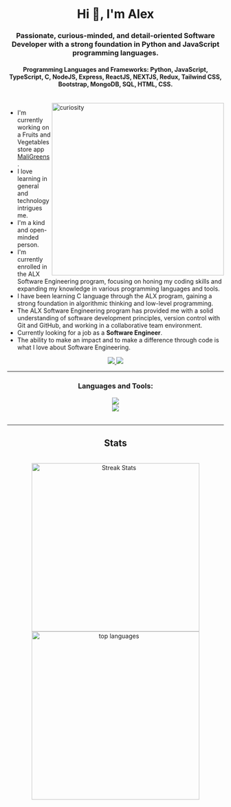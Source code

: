 <h1 align="center">Hi 👋, I'm Alex</h1>
<h3 align="center">Passionate, curious-minded, and detail-oriented Software Developer with a strong foundation in Python and JavaScript programming languages.</h3>
<h4 align="center">Programming Languages and Frameworks: <strong>Python, JavaScript, TypeScript, C, NodeJS, Express, ReactJS, NEXTJS, Redux, Tailwind CSS, Bootstrap, MongoDB, SQL, HTML, CSS</strong>.</h4>
<br>

<img align="right" alt="curiosity" width="400px" height="400" src="https://www.icegif.com/wp-content/uploads/2023/08/icegif-354.gif">

<div align="left">
  
- I'm currently working on a Fruits and Vegetables store app <a href="https://maligreens-welcome.onrender.com/">MaliGreens</a>.
- I love learning in general and technology intrigues me.
- I'm a kind and open-minded person.
- I'm currently enrolled in the ALX Software Engineering program, focusing on honing my coding skills and expanding my knowledge in various programming languages and tools.
- I have been learning C language through the ALX program, gaining a strong foundation in algorithmic thinking and low-level programming.
- The ALX Software Engineering program has provided me with a solid understanding of software development principles, version control with Git and GitHub, and working in a collaborative team environment.
- Currently looking for a job as a **Software Engineer**.
- The ability to make an impact and to make a difference through code is what I love about Software Engineering.

</div>

<div align="center">
  <a href="mailto:lexmulwa@gmail.com">
    <img src="https://img.shields.io/badge/Gmail-333333?style=for-the-badge&logo=gmail&logoColor=red"/>
  </a>

  <a href="https://www.linkedin.com/in/alexkasema">
    <img src="https://img.shields.io/badge/LinkedIn-0077B5?style=for-the-badge&logo=linkedin&logoColor=white" />
  </a>
</div>

<hr/>

<h3 align="center">Languages and Tools:</h3>

<div align="center">
  <a href="https://skillicons.dev">
    <img src="https://skillicons.dev/icons?i=python,js,c,ts,react,nextjs,express,django," /> <br/>
    <img src="https://skillicons.dev/icons?i=redux,mongodb,html,css,tailwind,bootstrap,linux,git,github,vim,vscode" />
  </a>
</div>

<br/>
<hr/>

<h2 align="center"> Stats  </h2>
<br/>
<div align="center">
  <img width=390 src="https://streak-stats.demolab.com/?user=alexkasema&count_private=true&theme=react&border_radius=10" alt="Streak Stats" />
  
  <img width=390 src="https://github-readme-stats.vercel.app/api/top-langs?username=alexkasema&show_icons=true&locale=en&layout=compact&theme=react&border_radius=10&hide=SCSS&size_weight=0.5&count_weight=0.5" alt="top languages" />
    
</div>

<!-- <p><img align="center" src="https://github-readme-stats.vercel.app/api?username=alexkasema&show_icons=true&locale=en&theme=react&rank_icon=github&border_radius=10" alt="top languages" /></p> -->

